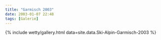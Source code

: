 ```yaml
---
title: "Garmisch 2003"
date: 2003-01-07 22:48
tags: [Galerie]
---
```


{% include wetty/gallery.html data=site.data.Ski-Alpin-Garmisch-2003 %}